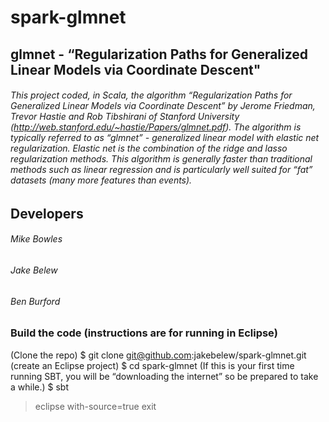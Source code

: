 # spark-glmnet

## glmnet -  “Regularization Paths for Generalized Linear Models via Coordinate Descent"

###### This project coded, in Scala, the algorithm  “Regularization Paths for Generalized Linear Models via Coordinate Descent” by Jerome Friedman, Trevor Hastie and Rob Tibshirani of Stanford University (http://web.stanford.edu/~hastie/Papers/glmnet.pdf).  The algorithm is typically referred to as “glmnet” - generalized linear model with elastic net regularization.  Elastic net is the combination of the ridge and lasso regularization methods.  This algorithm is generally faster than traditional methods such as linear regression and is particularly well suited for “fat” datasets (many more features than events).

## Developers
######    Mike Bowles
######    Jake Belew
######    Ben Burford

### Build the code (instructions are for running in Eclipse)
(Clone the repo)
$ git clone git@github.com:jakebelew/spark-glmnet.git
(create an Eclipse project)
$ cd spark-glmnet
(If this is your first time running SBT, you will be “downloading the internet” so be prepared to take a while.)
$ sbt
> eclipse with-source=true
> exit
